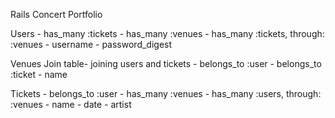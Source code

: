 Rails Concert Portfolio 

Users 
    - has_many :tickets 
    - has_many :venues
    - has_many :tickets, through: :venues
    - username 
    - password_digest


Venues      Join table- joining users and tickets 
    - belongs_to :user
    - belongs_to :ticket
    - name 


Tickets 
    - belongs_to :user 
    - has_many :venues
    - has_many :users, through: :venues 
    - name 
    - date 
    - artist 